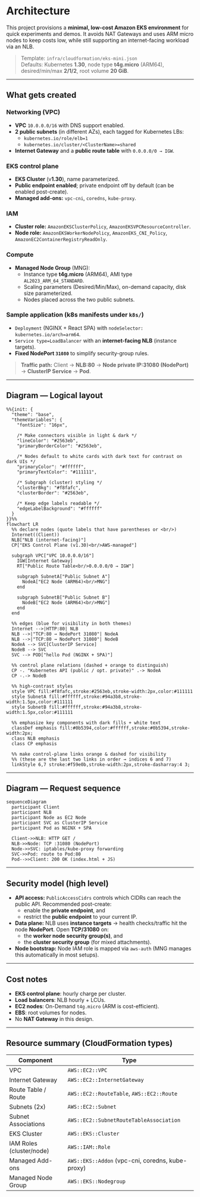 # Architecture

This project provisions a **minimal, low-cost Amazon EKS environment** for quick experiments and demos. It avoids NAT Gateways and uses ARM micro nodes to keep costs low, while still supporting an internet-facing workload via an NLB.

> Template: `infra/cloudformation/eks-mini.json`  
> Defaults: Kubernetes **1.30**, node type **t4g.micro** (ARM64), desired/min/max **2/1/2**, root volume **20 GiB**.

---

## What gets created

### Networking (VPC)
- **VPC** `10.0.0.0/16` with DNS support enabled.
- **2 public subnets** (in different AZs), each tagged for Kubernetes LBs:
  - `kubernetes.io/role/elb=1`
  - `kubernetes.io/cluster/<ClusterName>=shared`
- **Internet Gateway** and a **public route table** with `0.0.0.0/0 → IGW`.

### EKS control plane
- **EKS Cluster** (v**1.30**), name parameterized.
- **Public endpoint enabled**; private endpoint off by default (can be enabled post-create).
- **Managed add-ons:** `vpc-cni`, `coredns`, `kube-proxy`.

### IAM
- **Cluster role:** `AmazonEKSClusterPolicy`, `AmazonEKSVPCResourceController`.
- **Node role:** `AmazonEKSWorkerNodePolicy`, `AmazonEKS_CNI_Policy`, `AmazonEC2ContainerRegistryReadOnly`.

### Compute
- **Managed Node Group** (MNG):
  - Instance type **t4g.micro** (ARM64), AMI type `AL2023_ARM_64_STANDARD`.
  - Scaling parameters (Desired/Min/Max), on-demand capacity, disk size parameterized.
  - Nodes placed across the two public subnets.

### Sample application (k8s manifests under `k8s/`)
- `Deployment` (NGINX + React SPA) with `nodeSelector: kubernetes.io/arch=arm64`.
- `Service type=LoadBalancer` with an **internet-facing NLB** (instance targets).
- **Fixed NodePort `31080`** to simplify security-group rules.

> **Traffic path:** Client → **NLB:80** → **Node private IP:31080 (NodePort)** → **ClusterIP Service** → **Pod**.

---

## Diagram — Logical layout

```mermaid
%%{init: {
  "theme": "base",
  "themeVariables": {
    "fontSize": "16px",

    /* Make connectors visible in light & dark */
    "lineColor": "#2563eb",
    "primaryBorderColor": "#2563eb",

    /* Nodes default to white cards with dark text for contrast on dark UIs */
    "primaryColor": "#ffffff",
    "primaryTextColor": "#111111",

    /* Subgraph (cluster) styling */
    "clusterBkg": "#f8fafc",
    "clusterBorder": "#2563eb",

    /* Keep edge labels readable */
    "edgeLabelBackground": "#ffffff"
  }
}}%%
flowchart LR
  %% declare nodes (quote labels that have parentheses or <br/>)
  Internet((Client))
  NLB["NLB (internet-facing)"]
  CP["EKS Control Plane (v1.30)<br/>AWS-managed"]

  subgraph VPC["VPC 10.0.0.0/16"]
    IGW[Internet Gateway]
    RT["Public Route Table<br/>0.0.0.0/0 → IGW"]

    subgraph SubnetA["Public Subnet A"]
      NodeA["EC2 Node (ARM64)<br/>MNG"]
    end

    subgraph SubnetB["Public Subnet B"]
      NodeB["EC2 Node (ARM64)<br/>MNG"]
    end
  end

  %% edges (blue for visibility in both themes)
  Internet -->|HTTP:80| NLB
  NLB -->|"TCP:80 → NodePort 31080"| NodeA
  NLB -->|"TCP:80 → NodePort 31080"| NodeB
  NodeA --> SVC[ClusterIP Service]
  NodeB --> SVC
  SVC --> POD["hello Pod (NGINX + SPA)"]

  %% control plane relations (dashed + orange to distinguish)
  CP -. "Kubernetes API (public / opt. private)" .-> NodeA
  CP -.-> NodeB

  %% high-contrast styles
  style VPC fill:#f8fafc,stroke:#2563eb,stroke-width:2px,color:#111111
  style SubnetA fill:#ffffff,stroke:#94a3b8,stroke-width:1.5px,color:#111111
  style SubnetB fill:#ffffff,stroke:#94a3b8,stroke-width:1.5px,color:#111111

  %% emphasize key components with dark fills + white text
  classDef emphasis fill:#0b5394,color:#ffffff,stroke:#0b5394,stroke-width:2px;
  class NLB emphasis
  class CP emphasis

  %% make control-plane links orange & dashed for visibility
  %% (these are the last two links in order → indices 6 and 7)
  linkStyle 6,7 stroke:#f59e0b,stroke-width:2px,stroke-dasharray:4 3;
```
---

## Diagram — Request sequence

```mermaid
sequenceDiagram
  participant Client
  participant NLB
  participant Node as EC2 Node
  participant SVC as ClusterIP Service
  participant Pod as NGINX + SPA

  Client->>NLB: HTTP GET /
  NLB->>Node: TCP :31080 (NodePort)
  Node->>SVC: iptables/kube-proxy forwarding
  SVC->>Pod: route to Pod:80
  Pod-->>Client: 200 OK (index.html + JS)
```

---

## Security model (high level)

- **API access:** `PublicAccessCidrs` controls which CIDRs can reach the public API. Recommended post-create:
  - enable the **private endpoint**, and
  - restrict the **public endpoint** to your current IP.
- **Data plane:** NLB uses **instance targets** → health checks/traffic hit the node **NodePort**. Open **TCP/31080** on:
  - the **worker node security group(s)**, and
  - the **cluster security group** (for mixed attachments).
- **Node bootstrap:** Node IAM role is mapped via `aws-auth` (MNG manages this automatically in most setups).

---

## Cost notes

- **EKS control plane**: hourly charge per cluster.
- **Load balancers**: NLB hourly + LCUs.
- **EC2 nodes**: On-Demand `t4g.micro` (ARM is cost-efficient).
- **EBS**: root volumes for nodes.
- No **NAT Gateway** in this design.

---

## Resource summary (CloudFormation types)

| Component | Type |
|---|---|
| VPC | `AWS::EC2::VPC` |
| Internet Gateway | `AWS::EC2::InternetGateway` |
| Route Table / Route | `AWS::EC2::RouteTable`, `AWS::EC2::Route` |
| Subnets (2x) | `AWS::EC2::Subnet` |
| Subnet Associations | `AWS::EC2::SubnetRouteTableAssociation` |
| EKS Cluster | `AWS::EKS::Cluster` |
| IAM Roles (cluster/node) | `AWS::IAM::Role` |
| Managed Add-ons | `AWS::EKS::Addon` (vpc-cni, coredns, kube-proxy) |
| Managed Node Group | `AWS::EKS::Nodegroup` |


